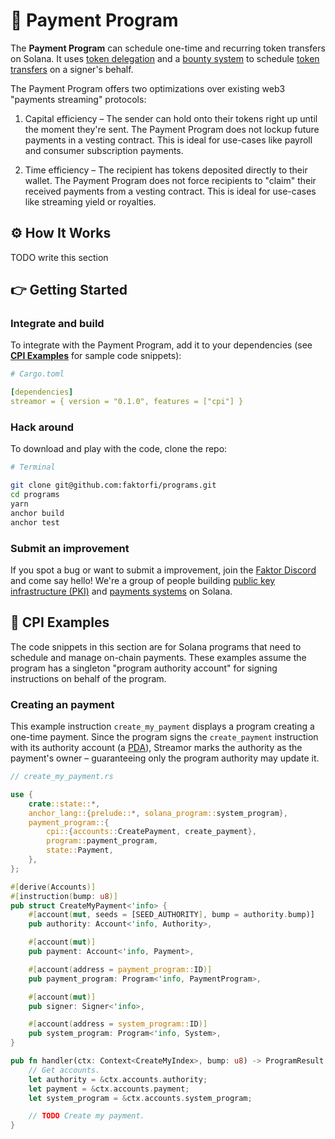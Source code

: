 # 💸 Payment Program

The **Payment Program** can schedule one-time and recurring token transfers on Solana. It uses [token delegation](https://spl.solana.com/token#authority-delegation) and a [bounty system](<https://en.wikipedia.org/wiki/Bounty_(reward)#Mathematics>) to schedule [token transfers](https://spl.solana.com/token#transferring-tokens) on a signer's behalf.

The Payment Program offers two optimizations over existing web3 "payments streaming" protocols:

1. Capital efficiency – The sender can hold onto their tokens right up until the moment they're sent. The Payment Program does not lockup future payments in a vesting contract. This is ideal for use-cases like payroll and consumer subscription payments.

2. Time efficiency – The recipient has tokens deposited directly to their wallet. The Payment Program does not force recipients to "claim" their received payments from a vesting contract. This is ideal for use-cases like streaming yield or royalties.

## ⚙️ How It Works

TODO write this section

## 👉 Getting Started

### Integrate and build

To integrate with the Payment Program, add it to your dependencies (see [**CPI Examples**](https://github.com/faktorfi/indexor#cpi-examples) for sample code snippets):

```yaml
# Cargo.toml

[dependencies]
streamor = { version = "0.1.0", features = ["cpi"] }
```

### Hack around

To download and play with the code, clone the repo:

```sh
# Terminal

git clone git@github.com:faktorfi/programs.git
cd programs
yarn
anchor build
anchor test
```

### Submit an improvement

If you spot a bug or want to submit a improvement, join the [Faktor Discord](https://discord.gg/EdsWFHczfy) and come say hello! We're a group of people building [public key infrastructure (PKI)](https://en.wikipedia.org/wiki/Public_key_infrastructure) and [payments systems](https://faktor.finance) on Solana.

## 🦀 CPI Examples

The code snippets in this section are for Solana programs that need to schedule and manage on-chain payments. These examples assume the program has a singleton "program authority account" for signing instructions on behalf of the program.

### Creating an payment

This example instruction `create_my_payment` displays a program creating a one-time payment. Since the program signs the `create_payment` instruction with its authority account (a [PDA](https://docs.solana.com/developing/programming-model/calling-between-programs#program-derived-addresses)), Streamor marks the authority as the payment's owner – guaranteeing only the program authority may update it.

```rs
// create_my_payment.rs

use {
    crate::state::*,
    anchor_lang::{prelude::*, solana_program::system_program},
    payment_program::{
        cpi::{accounts::CreatePayment, create_payment},
        program::payment_program,
        state::Payment,
    },
};

#[derive(Accounts)]
#[instruction(bump: u8)]
pub struct CreateMyPayment<'info> {
    #[account(mut, seeds = [SEED_AUTHORITY], bump = authority.bump)]
    pub authority: Account<'info, Authority>,

    #[account(mut)]
    pub payment: Account<'info, Payment>,

    #[account(address = payment_program::ID)]
    pub payment_program: Program<'info, PaymentProgram>,

    #[account(mut)]
    pub signer: Signer<'info>,

    #[account(address = system_program::ID)]
    pub system_program: Program<'info, System>,
}

pub fn handler(ctx: Context<CreateMyIndex>, bump: u8) -> ProgramResult {
    // Get accounts.
    let authority = &ctx.accounts.authority;
    let payment = &ctx.accounts.payment;
    let system_program = &ctx.accounts.system_program;

    // TODO Create my payment.
}
```
